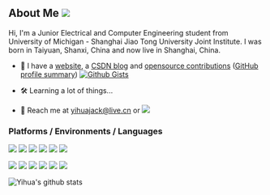 ## About Me [![](https://visitor-badge.glitch.me/badge?page_id=yihuajack.visitor-badge)]()

Hi, I'm a Junior Electrical and Computer Engineering student from University of Michigan - Shanghai Jiao Tong University Joint Institute. I was born in Taiyuan, Shanxi, China and now live in Shanghai, China.

- :sparkler: I have a [website](https://yihuajack.github.io), a [CSDN blog](https://blog.csdn.net/yihuajack) and [opensource contributions](https://yihuajack.github.io/PRs) ([GitHub profile summary](https://profile-summary-for-github.com/user/yihuajack)) [![Github Gists](https://img.shields.io/github/followers/yihuajack?color=0088ff&logoColor=blue&style=social)](https://gist.github.com/yihuajack)

- :hammer_and_wrench: Learning a lot of things...

- :speech_balloon: Reach me at <yihuajack@live.cn> or [![](https://img.shields.io/badge/Twitter-follow-1DA1F2.svg?logo=Twitter)](https://twitter.com/yihuajack)

### Platforms / Environments / Languages

[![](https://img.shields.io/badge/Windows-10-0078D6?style=flat-square&logo=Windows)](https://www.microsoft.com/en-us/windows/)
[![](https://img.shields.io/badge/Ubuntu-20.04%20LTS-E95420?style=flat-square&logo=Ubuntu)](https://ubuntu.com/)
[![](https://img.shields.io/badge/Visual%20Studio%20Code-007ACC?style=flat-square&logo=Visual-Studio-Code)](https://code.visualstudio.com/)
[![](https://img.shields.io/badge/Visual%20Studio-2019-5C2D91?style=flat-square&logo=Visual-Studio)](https://visualstudio.microsoft.com/)
[![](https://img.shields.io/badge/JetBrains-000000?style=flat-square&logo=JetBrains)](https://www.jetbrains.com/)
[![](https://img.shields.io/badge/Vim-019733?style=flat-square&logo=Vim)](https://www.vim.org/)

[![](https://img.shields.io/badge/PowerShell-7-5391FE?style=flat-square&logo=PowerShell)](https://github.com/PowerShell/PowerShell/)
[![](https://img.shields.io/badge/C-A8B9CC?style=flat-square&logo=C)]()
[![](https://img.shields.io/badge/C++-00599C?style=flat-square&logo=C%2B%2B)](https://www.cplusplus.com/)
[![](https://img.shields.io/badge/Python-3-3776AB?style=flat-square&logo=Python)](https://www.python.org/)
[![](https://img.shields.io/badge/Wolfram%20Mathematica-12-DD1100?style=flat-square&logo=Wolfram-Mathematica)](https://www.wolfram.com/mathematica/)
[![](https://img.shields.io/badge/LaTeX-2e-008080?style=flat-square&logo=LaTeX)](https://www.latex-project.org/)

![Yihua's github stats](https://github-readme-stats.vercel.app/api?username=yihuajack&count_private=true&show_icons=true&theme=tokyonight)